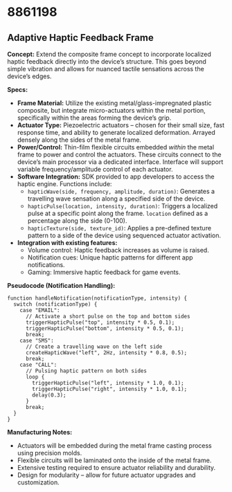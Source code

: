 # 8861198

## Adaptive Haptic Feedback Frame

**Concept:** Extend the composite frame concept to incorporate localized haptic feedback directly into the device’s structure. This goes beyond simple vibration and allows for nuanced tactile sensations across the device’s edges.

**Specs:**

*   **Frame Material:** Utilize the existing metal/glass-impregnated plastic composite, but integrate micro-actuators within the metal portion, specifically within the areas forming the device’s grip.
*   **Actuator Type:** Piezoelectric actuators – chosen for their small size, fast response time, and ability to generate localized deformation.  Arrayed densely along the sides of the metal frame.
*   **Power/Control:**  Thin-film flexible circuits embedded *within* the metal frame to power and control the actuators.  These circuits connect to the device’s main processor via a dedicated interface.  Interface will support variable frequency/amplitude control of each actuator.
*   **Software Integration:** SDK provided to app developers to access the haptic engine.  Functions include:
    *   `hapticWave(side, frequency, amplitude, duration)`: Generates a travelling wave sensation along a specified side of the device.
    *   `hapticPulse(location, intensity, duration)`: Triggers a localized pulse at a specific point along the frame.  `location` defined as a percentage along the side (0-100).
    *   `hapticTexture(side, texture_id)`: Applies a pre-defined texture pattern to a side of the device using sequenced actuator activation.
*   **Integration with existing features:**
    *   Volume control: Haptic feedback increases as volume is raised.
    *   Notification cues: Unique haptic patterns for different app notifications.
    *   Gaming:  Immersive haptic feedback for game events.

**Pseudocode (Notification Handling):**

```
function handleNotification(notificationType, intensity) {
  switch (notificationType) {
    case "EMAIL":
      // Activate a short pulse on the top and bottom sides
      triggerHapticPulse("top", intensity * 0.5, 0.1);
      triggerHapticPulse("bottom", intensity * 0.5, 0.1);
      break;
    case "SMS":
      // Create a travelling wave on the left side
      createHapticWave("left", 2Hz, intensity * 0.8, 0.5);
      break;
    case "CALL":
      // Pulsing haptic pattern on both sides
      loop {
        triggerHapticPulse("left", intensity * 1.0, 0.1);
        triggerHapticPulse("right", intensity * 1.0, 0.1);
        delay(0.3);
      }
      break;
  }
}
```

**Manufacturing Notes:**

*   Actuators will be embedded during the metal frame casting process using precision molds.
*   Flexible circuits will be laminated onto the inside of the metal frame.
*   Extensive testing required to ensure actuator reliability and durability.
*   Design for modularity – allow for future actuator upgrades and customization.